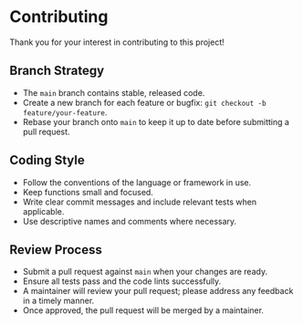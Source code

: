 # Contributing

Thank you for your interest in contributing to this project!

## Branch Strategy
- The `main` branch contains stable, released code.
- Create a new branch for each feature or bugfix: `git checkout -b feature/your-feature`.
- Rebase your branch onto `main` to keep it up to date before submitting a pull request.

## Coding Style
- Follow the conventions of the language or framework in use.
- Keep functions small and focused.
- Write clear commit messages and include relevant tests when applicable.
- Use descriptive names and comments where necessary.

## Review Process
- Submit a pull request against `main` when your changes are ready.
- Ensure all tests pass and the code lints successfully.
- A maintainer will review your pull request; please address any feedback in a timely manner.
- Once approved, the pull request will be merged by a maintainer.

